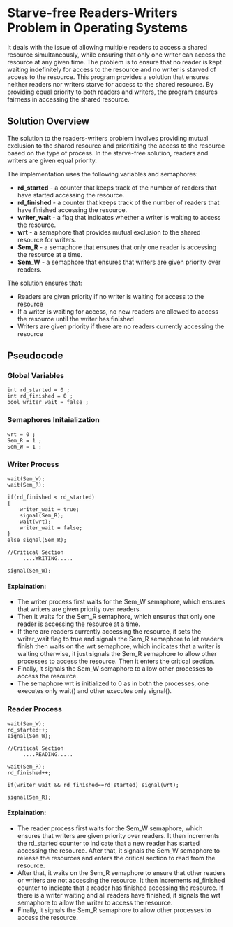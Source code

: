 # **Starve-free Readers-Writers Problem in Operating Systems**

It deals with the issue of allowing multiple readers to access a shared resource simultaneously, while ensuring that only one writer can access the resource at any 
given time. The problem is to ensure that no reader is kept waiting indefinitely for access to the resource and no writer is starved of access to the resource.
This program provides a solution that ensures neither readers nor writers starve for access to the shared resource. By providing equal priority to both readers and 
writers, the program ensures fairness in accessing the shared resource.

## **Solution Overview**
The solution to the readers-writers problem involves providing mutual exclusion to the shared resource and prioritizing the access to the resource based on the type
of process. In the starve-free solution, readers and writers are given equal priority.

The implementation uses the following variables and semaphores:

- **rd_started** - a counter that keeps track of the number of readers that have started accessing the resource.
- **rd_finished** - a counter that keeps track of the number of readers that have finished accessing the resource.
- **writer_wait** - a flag that indicates whether a writer is waiting to access the resource.
- **wrt** - a semaphore that provides mutual exclusion to the shared resource for writers.
- **Sem_R** - a semaphore that ensures that only one reader is accessing the resource at a time.
- **Sem_W** - a semaphore that ensures that writers are given priority over readers.

The solution ensures that:

- Readers are given priority if no writer is waiting for access to the resource
- If a writer is waiting for access, no new readers are allowed to access the resource until the writer has finished
- Writers are given priority if there are no readers currently accessing the resource

## **Pseudocode**
### **Global Variables**
```
int rd_started = 0 ;
int rd_finished = 0 ;
bool writer_wait = false ;
```
### **Semaphores Initaialization**
```
wrt = 0 ;
Sem_R = 1 ;
Sem_W = 1 ;
```
### **Writer Process**
```
wait(Sem_W);
wait(Sem_R);

if(rd_finished < rd_started)
{
    writer_wait = true;
    signal(Sem_R);
    wait(wrt);
    writer_wait = false;
}
else signal(Sem_R);

//Critical Section
     ....WRITING.....
     
signal(Sem_W);
```
#### Explaination: 
- The writer process first waits for the Sem_W semaphore, which ensures that writers are given priority over readers. 
- Then it waits for the Sem_R semaphore, which ensures that only one reader is accessing the resource at a time. 
- If there are readers currently accessing the resource, it sets the writer_wait flag to true and signals the Sem_R semaphore to let readers finish then waits on the wrt semaphore, which indicates that a writer is waiting otherwise, it just signals the Sem_R semaphore to allow other processes to access the resource. Then it enters the critical section. 
- Finally, it signals the Sem_W semaphore to allow other processes to access the resource. 
- The semaphore wrt is initialized to 0 as in both the processes, one executes only wait() 
and other executes only signal().


### **Reader Process**
```
wait(Sem_W);
rd_started++;
signal(Sem_W);

//Critical Section
     ....READING.....

wait(Sem_R);
rd_finished++;

if(writer_wait && rd_finished==rd_started) signal(wrt);

signal(Sem_R);
```
#### Explaination: 
- The reader process first waits for the Sem_W semaphore, which ensures that writers are given priority over readers. It then increments the rd_started 
counter to indicate that a new reader has started accessing the resource. After that, it signals the Sem_W semaphore to release the resources and enters the critical 
section to read from the resource. 
- After that, it waits on the Sem_R semaphore to ensure that other readers or writers are not accessing the resource. It then increments rd_finished counter to indicate that a reader has finished accessing the resource. If there is a writer waiting and all readers have finished, it signals 
the wrt semaphore to allow the writer to access the resource. 
- Finally, it signals the Sem_R semaphore to allow other processes to access the resource.
